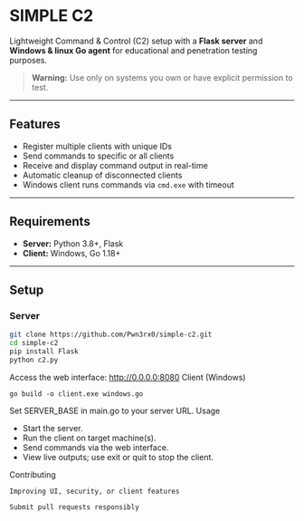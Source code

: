 # SIMPLE C2

Lightweight Command & Control (C2) setup with a **Flask server** and **Windows & linux Go agent** for educational and penetration testing purposes.

> **Warning:** Use only on systems you own or have explicit permission to test.

---

## Features

- Register multiple clients with unique IDs  
- Send commands to specific or all clients  
- Receive and display command output in real-time  
- Automatic cleanup of disconnected clients  
- Windows client runs commands via `cmd.exe` with timeout  

---

## Requirements

- **Server:** Python 3.8+, Flask  
- **Client:** Windows, Go 1.18+  

---

## Setup

### Server

```bash
git clone https://github.com/Pwn3rx0/simple-c2.git
cd simple-c2
pip install Flask
python c2.py
```
Access the web interface: http://0.0.0.0:8080
Client (Windows)
```
go build -o client.exe windows.go
```
Set SERVER_BASE in main.go to your server URL.
Usage

   - Start the server.
   - Run the client on target machine(s).
   - Send commands via the web interface.
   - View live outputs; use exit or quit to stop the client.

Contributing

    Improving UI, security, or client features

    Submit pull requests responsibly

